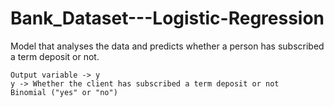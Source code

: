# Bank_Dataset---Logistic-Regression
Model that analyses the data and predicts whether a person has subscribed a term deposit or not.

    Output variable -> y
    y -> Whether the client has subscribed a term deposit or not 
    Binomial ("yes" or "no")
